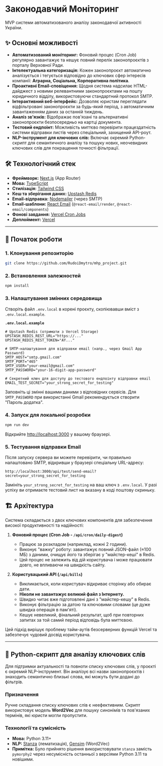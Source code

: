 # Законодавчий Моніторинг

MVP системи автоматизованого аналізу законодавчої активності України.

## ✨ Основні можливості

-   **Автоматизований моніторинг:** Фоновий процес (Cron Job) регулярно завантажує та кешує повний перелік законопроєктів з порталу Верховної Ради.
-   **Інтелектуальна категоризація:** Кожен законопроєкт автоматично аналізується і тегується відповідно до ключових сфер інтересів компанії: **Аграрна, Соціальна, Корпоративна політика**.
-   **Проактивні Email-сповіщення:** Щодня система надсилає HTML-дайджест з новими релевантними законопроєктами на пошту юридичного відділу, використовуючи стандартний протокол SMTP.
-   **Інтерактивний веб-інтерфейс:** Дозволяє юристам переглядати відфільтровані законопроєкти за будь-який період, з автоматичним завантаженням даних за останній тиждень.
-   **Аналіз зв'язків:** Відображає пов'язані та альтернативні законопроєкти безпосередньо на картці документа.
-   **Тестовий ендпоінт:** Можливість миттєво перевірити працездатність системи відправки листів через спеціальний, захищений API-роут.
-   **NLP-інструмент для ключових слів:** Включає окремий Python-скрипт для семантичного аналізу та пошуку нових, неочевидних ключових слів для покращення точності фільтрації.

## 🛠️ Технологічний стек

-   **Фреймворк:** [Next.js](https://nextjs.org/) (App Router)
-   **Мова:** [TypeScript](https://www.typescriptlang.org/)
-   **Стилізація:** [Tailwind CSS](https://tailwindcss.com/)
-   **Кеш та зберігання даних:** [Upstash Redis](https://upstash.com/)
-   **Email-відправка:** [Nodemailer](https://nodemailer.com/) (через SMTP)
-   **Email-шаблони:** [React Email](https://react.email/) (`@react-email/render`, `@react-email/components`)
-   **Фонові завдання:** [Vercel Cron Jobs](https://vercel.com/docs/cron-jobs)
-   **Деплоймент:** [Vercel](https://vercel.com/)

---

## 🚀 Початок роботи

### 1. Клонування репозиторію

```bash
git clone https://github.com/RudoiDmytro/mhp_project.git
```

### 2. Встановлення залежностей

```bash
npm install
```

### 3. Налаштування змінних середовища

Створіть файл `.env.local` в корені проєкту, скопіювавши вміст з `.env.local.example`.

**`.env.local.example`**
```env
# Upstash Redis (отримати з Vercel Storage)
UPSTASH_REDIS_REST_URL="https://..."
UPSTASH_REDIS_REST_TOKEN="AY..."

# SMTP-налаштування для відправки email (напр., через Gmail App Password)
SMTP_HOST="smtp.gmail.com"
SMTP_PORT="465"
SMTP_USER="your-email@gmail.com"
SMTP_PASSWORD="your-16-digit-app-password"

# Секретний ключ для доступу до тестового ендпоінту відправки email
EMAIL_TEST_SECRET="your_strong_secret_for_testing"
```

Заповніть ці змінні вашими даними з відповідних сервісів. Для `SMTP_PASSWORD` при використанні Gmail рекомендується створити "Пароль додатка".

### 4. Запуск для локальної розробки

```bash
npm run dev
```

Відкрийте [http://localhost:3000](http://localhost:3000) у вашому браузері.

### 5. Тестування відправки Email

Після запуску сервера ви можете перевірити, чи правильно налаштовано SMTP, відкривши у браузері спеціальну URL-адресу:
```
http://localhost:3000/api/test/send-email?secret=your_strong_secret_for_testing
```
Замініть `your_strong_secret_for_testing` на ваш ключ з `.env.local`. У разі успіху ви отримаєте тестовий лист на вказану в коді поштову скриньку.

## 🏗️ Архітектура

Система складається з двох ключових компонентів для забезпечення високої продуктивності та надійності:

1.  **Фоновий процес (Cron Job - `/api/cron/daily-digest`)**
    -   Працює за розкладом (наприклад, кожні 2 години).
    -   Виконує "важку" роботу: завантажує повний JSON-файл (≈100 МБ) з даними, очищує його та зберігає у "майстер-кеші" в Redis.
    -   Цей процес не залежить від дій користувача і може працювати довго, не впливаючи на швидкість сайту.

2.  **Користувацький API (`/api/bills`)**
    -   Викликається, коли користувач відкриває сторінку або обирає дати.
    -   **Ніколи не завантажує великий файл з Інтернету.**
    -   Швидко читає вже підготовлені дані з "майстер-кешу" в Redis.
    -   Виконує фільтрацію за датою та ключовими словами (це дуже швидка операція в пам'яті).
    -   Кешує невеликий, фінальний результат, щоб при повторних запитах за той самий період відповідь була миттєвою.

Цей підхід вирішує проблему тайм-аутів безсерверних функцій Vercel та забезпечує чудовий досвід користувача.

---

## 🧠 Python-скрипт для аналізу ключових слів

Для підтримки актуальності та повноти списку ключових слів, у проєкті є окремий NLP-інструмент. Він аналізує всі назви законопроєктів і знаходить семантично близькі слова, які можуть бути додані до фільтрів.

### Призначення

Ручне складання списку ключових слів є неефективним. Скрипт використовує модель **Word2Vec** для пошуку синонімів та пов'язаних термінів, які юристи могли пропустити.

### Технології та сумісність

-   **Мова:** Python 3.11+
-   **NLP:** [Stanza](https://stanfordnlp.github.io/stanza/) (лематизація), [Gensim](https://radimrehurek.com/gensim/) (Word2Vec)
-   **Примітка:** Було прийнято рішення використовувати `stanza` замість `pymorphy2` через несумісність останньої з версіями Python 3.11 та новішими.